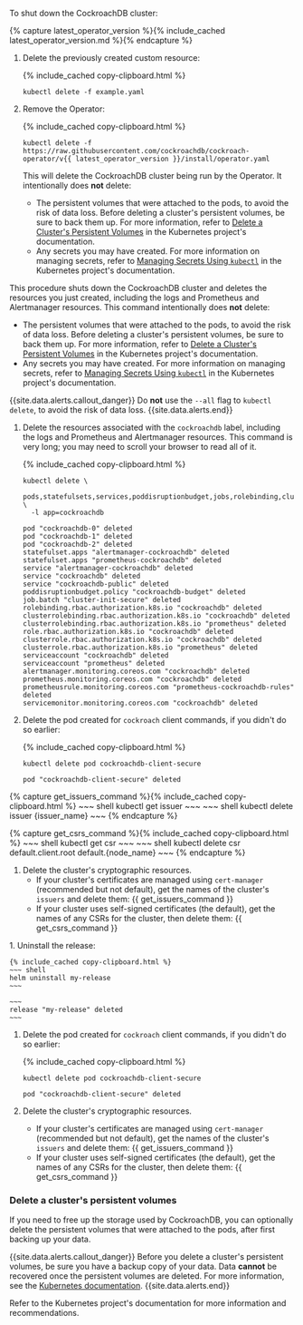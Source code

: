 To shut down the CockroachDB cluster:

<section class="filter-content" markdown="1" data-scope="operator">
{% capture latest_operator_version %}{% include_cached latest_operator_version.md %}{% endcapture %}

1. Delete the previously created custom resource:

    {% include_cached copy-clipboard.html %}
    ~~~ shell
    kubectl delete -f example.yaml
    ~~~

1. Remove the Operator:

    {% include_cached copy-clipboard.html %}
    ~~~ shell
    kubectl delete -f https://raw.githubusercontent.com/cockroachdb/cockroach-operator/v{{ latest_operator_version }}/install/operator.yaml
    ~~~

    This will delete the CockroachDB cluster being run by the Operator. It intentionally does **not** delete:
    - The persistent volumes that were attached to the pods, to avoid the risk of data loss. Before deleting a cluster's persistent volumes, be sure to back them up. For more information, refer to [Delete a Cluster's Persistent Volumes](#delete-a-clusters-persistent-volumes) in the Kubernetes project's documentation.
    - Any secrets you may have created. For more information on managing secrets, refer to [Managing Secrets Using `kubectl`](https://kubernetes.io/docs/tasks/configmap-secret/managing-secret-using-kubectl) in the Kubernetes project's documentation.

</section>

<section class="filter-content" markdown="1" data-scope="manual">

This procedure shuts down the CockroachDB cluster and deletes the resources you just created, including the logs and Prometheus and Alertmanager resources. This command intentionally does **not** delete:

- The persistent volumes that were attached to the pods, to avoid the risk of data loss. Before deleting a cluster's persistent volumes, be sure to back them up. For more information, refer to [Delete a Cluster's Persistent Volumes](#delete-a-clusters-persistent-volumes) in the Kubernetes project's documentation.
- Any secrets you may have created. For more information on managing secrets, refer to [Managing Secrets Using `kubectl`](https://kubernetes.io/docs/tasks/configmap-secret/managing-secret-using-kubectl) in the Kubernetes project's documentation.

{{site.data.alerts.callout_danger}}
Do **not** use the `--all` flag to `kubectl delete`, to avoid the risk of data loss.
{{site.data.alerts.end}}

1. Delete the resources associated with the `cockroachdb` label, including the logs and Prometheus and Alertmanager resources. This command is very long; you may need to scroll your browser to read all of it.

    {% include_cached copy-clipboard.html %}
    ~~~ shell
    kubectl delete \
      pods,statefulsets,services,poddisruptionbudget,jobs,rolebinding,clusterrolebinding,role,clusterrole,serviceaccount,alertmanager,prometheus,prometheusrule,serviceMonitor \
      -l app=cockroachdb
    ~~~

    ~~~
    pod "cockroachdb-0" deleted
    pod "cockroachdb-1" deleted
    pod "cockroachdb-2" deleted
    statefulset.apps "alertmanager-cockroachdb" deleted
    statefulset.apps "prometheus-cockroachdb" deleted
    service "alertmanager-cockroachdb" deleted
    service "cockroachdb" deleted
    service "cockroachdb-public" deleted
    poddisruptionbudget.policy "cockroachdb-budget" deleted
    job.batch "cluster-init-secure" deleted
    rolebinding.rbac.authorization.k8s.io "cockroachdb" deleted
    clusterrolebinding.rbac.authorization.k8s.io "cockroachdb" deleted
    clusterrolebinding.rbac.authorization.k8s.io "prometheus" deleted
    role.rbac.authorization.k8s.io "cockroachdb" deleted
    clusterrole.rbac.authorization.k8s.io "cockroachdb" deleted
    clusterrole.rbac.authorization.k8s.io "prometheus" deleted
    serviceaccount "cockroachdb" deleted
    serviceaccount "prometheus" deleted
    alertmanager.monitoring.coreos.com "cockroachdb" deleted
    prometheus.monitoring.coreos.com "cockroachdb" deleted
    prometheusrule.monitoring.coreos.com "prometheus-cockroachdb-rules" deleted
    servicemonitor.monitoring.coreos.com "cockroachdb" deleted
    ~~~

1. Delete the pod created for `cockroach` client commands, if you didn't do so earlier:

    {% include_cached copy-clipboard.html %}
    ~~~ shell
    kubectl delete pod cockroachdb-client-secure
    ~~~

    ~~~
    pod "cockroachdb-client-secure" deleted
    ~~~

{% capture get_issuers_command %}{% include_cached copy-clipboard.html %}
    ~~~ shell
    kubectl get issuer
    ~~~
    ~~~ shell
    kubectl delete issuer {issuer_name}
    ~~~
{% endcapture %}

{% capture get_csrs_command %}{% include_cached copy-clipboard.html %}
    ~~~ shell
    kubectl get csr
    ~~~
    ~~~ shell
    kubectl delete csr default.client.root default.{node_name}
    ~~~
{% endcapture %}

1. Delete the cluster's cryptographic resources.
    <ul><li>If your cluster's certificates are managed using <code>cert-manager</code> (recommended but not default), get the names of the cluster's <code>issuers</code> and delete them: {{ get_issuers_command }}</li><li>If your cluster uses self-signed certificates (the default), get the names of any CSRs for the cluster, then delete them: {{ get_csrs_command }}</li></ul>
</section>

<section class="filter-content" markdown="1" data-scope="helm">
1. Uninstall the release:

    {% include_cached copy-clipboard.html %}
    ~~~ shell
    helm uninstall my-release
    ~~~

    ~~~
    release "my-release" deleted
    ~~~

1. Delete the pod created for `cockroach` client commands, if you didn't do so earlier:

    {% include_cached copy-clipboard.html %}
    ~~~ shell
    kubectl delete pod cockroachdb-client-secure
    ~~~

    ~~~
    pod "cockroachdb-client-secure" deleted
    ~~~

1. Delete the cluster's cryptographic resources.
    <ul><li>If your cluster's certificates are managed using <code>cert-manager</code> (recommended but not default), get the names of the cluster's <code>issuers</code> and delete them: {{ get_issuers_command }}</li><li>If your cluster uses self-signed certificates (the default), get the names of any CSRs for the cluster, then delete them: {{ get_csrs_command }}</li></ul>

</section>

### Delete a cluster's persistent volumes

If you need to free up the storage used by CockroachDB, you can optionally delete the persistent volumes that were attached to the pods, after first backing up your data.

{{site.data.alerts.callout_danger}}
Before you delete a cluster's persistent volumes, be sure you have a backup copy of your data. Data **cannot** be recovered once the persistent volumes are deleted. For more information, see the [Kubernetes documentation](https://kubernetes.io/docs/tasks/run-application/delete-stateful-set/#persistent-volumes).
{{site.data.alerts.end}}

Refer to the Kubernetes project's documentation for more information and recommendations.
